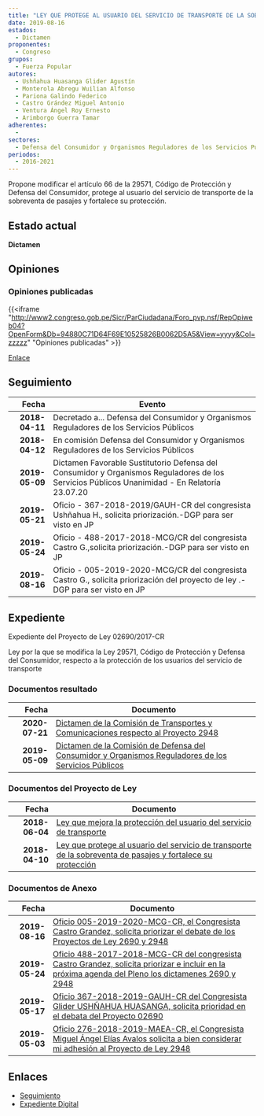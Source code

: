 ```yaml
---
title: "LEY QUE PROTEGE AL USUARIO DEL SERVICIO DE TRANSPORTE DE LA SOBREVENTA DE PASAJES Y FORTALECE SU PROTECCIÓN"
date: 2019-08-16
estados: 
  - Dictamen
proponentes: 
  - Congreso
grupos: 
  - Fuerza Popular
autores: 
  - Ushñahua Huasanga Glider Agustín
  - Monterola Abregu Wuilian Alfonso
  - Pariona Galindo Federico
  - Castro Grández Miguel Antonio
  - Ventura Ángel Roy Ernesto
  - Arimborgo Guerra Tamar
adherentes: 
  - 
sectores: 
  - Defensa del Consumidor y Organismos Reguladores de los Servicios Públicos
periodos: 
  - 2016-2021
---
```


Propone modificar el artículo 66 de la 29571, Código de Protección y Defensa del Consumidor, protege al usuario del servicio de transporte de la sobreventa de pasajes y fortalece su protección.


## Estado actual

**Dictamen**

## Opiniones

### Opiniones publicadas

{{<iframe "http://www2.congreso.gob.pe/Sicr/ParCiudadana/Foro_pvp.nsf/RepOpiweb04?OpenForm&Db=94880C71D64F69E10525826B0062D5A5&View=yyyy&Col=zzzzz" "Opiniones publicadas" >}}

[Enlace](http://www2.congreso.gob.pe/Sicr/ParCiudadana/Foro_pvp.nsf/RepOpiweb04?OpenForm&Db=94880C71D64F69E10525826B0062D5A5&View=yyyy&Col=zzzzz)

## Seguimiento

| Fecha | Evento |
|------:|--------|
| **2018-04-11** | Decretado a... Defensa del Consumidor y Organismos Reguladores de los Servicios Públicos|
| **2018-04-12** | En comisión Defensa del Consumidor y Organismos Reguladores de los Servicios Públicos|
| **2019-05-09** | Dictamen Favorable Sustitutorio Defensa del Consumidor y Organismos Reguladores de los Servicios Públicos Unanimidad - En Relatoría 23.07.20|
| **2019-05-21** | Oficio - 367-2018-2019/GAUH-CR del congresista Ushñahua H., solicita priorización.-DGP para ser visto en JP|
| **2019-05-24** | Oficio - 488-2017-2018-MCG/CR del congresista Castro G.,solicita priorización.-DGP para ser visto en JP|
| **2019-08-16** | Oficio - 005-2019-2020-MCG/CR del congresista Castro G., solicita priorización del proyecto de ley .-DGP para ser visto en JP|


## Expediente

Expediente del Proyecto de Ley 02690/2017-CR

Ley por la que se modifica la Ley 29571, Código de Protección y Defensa del Consumidor, respecto a la protección de los usuarios del servicio de transporte


### Documentos resultado

| Fecha | Documento |
|------:|--------|
| **2020-07-21** | [Dictamen de la Comisión de Transportes y Comunicaciones respecto al Proyecto 2948](http://www.leyes.congreso.gob.pe/Documentos/2016_2021/Dictamenes/Proyectos_de_Ley/02948DC23MAY20200721.pdf) |
| **2019-05-09** | [Dictamen de la Comisión de Defensa del Consumidor y Organismos Reguladores de los Servicios Públicos](http://www.leyes.congreso.gob.pe/Documentos/2016_2021/Dictamenes/Proyectos_de_Ley/02690DC06MAY20190509.pdf) |

### Documentos del Proyecto de Ley

| Fecha | Documento |
|------:|--------|
| **2018-06-04** | [Ley que mejora la protección del usuario del servicio de transporte](http://www.leyes.congreso.gob.pe/Documentos/2016_2021/Proyectos_de_Ley_y_de_Resoluciones_Legislativas/PL0294820180604..pdf) |
| **2018-04-10** | [Ley que protege al usuario del servicio de transporte de la sobreventa de pasajes y fortalece su protección](http://www.leyes.congreso.gob.pe/Documentos/2016_2021/Proyectos_de_Ley_y_de_Resoluciones_Legislativas/PL0269020180410.pdf) |

### Documentos de Anexo

| Fecha | Documento |
|------:|--------|
| **2019-08-16** | [Oficio 005-2019-2020-MCG-CR, el Congresista Castro Grandez, solicita priorizar el debate de los Proyectos de Ley 2690 y 2948](http://www.leyes.congreso.gob.pe/Documentos/2016_2021/Oficios/Congresistas/OFICIO-005-2019-2020-MCG-CR.pdf) |
| **2019-05-24** | [Oficio 488-2017-2018-MCG-CR del congresista Castro Grandez, solicita priorizar e incluir en la próxima agenda del Pleno los dictamenes 2690 y 2948](http://www.leyes.congreso.gob.pe/Documentos/2016_2021/Oficios/Congresistas/OFICIO-488-2017-2018-MCG-CR.pdf) |
| **2019-05-17** | [Oficio 367-2018-2019-GAUH-CR del Congresista Glider USHÑAHUA HUASANGA, solicita prioridad en el debata del Proyecto 02690](http://www.leyes.congreso.gob.pe/Documentos/2016_2021/Oficios/Congresistas/OFICIO-367-2018-2019-GAUH-CR.pdf) |
| **2019-05-03** | [Oficio 276-2018-2019-MAEA-CR, el Congresista Miguel Ángel Elías Avalos solicita a bien considerar mi adhesión al Proyecto de Ley 2948](http://www.leyes.congreso.gob.pe/Documentos/2016_2021/Adhesiones/Proyectos_de_Ley/OFICIO-276-2018-2019-MAEA-CR.pdf) |

## Enlaces 

- [Seguimiento](http://www2.congreso.gob.pe/Sicr/TraDocEstProc/CLProLey2016.nsf/f7fff46988ca05b1052578e100829cc7/c43266dc4e0a3cd40525826b00744f78?OpenDocument)
- [Expediente Digital](http://www2.congreso.gob.pe/Sicr/TraDocEstProc/CLProLey2016.nsf/f7fff46988ca05b1052578e100829cc7/c43266dc4e0a3cd40525826b00744f78?OpenDocument&Click=05257FB7005EB655.eb71d0cf91d8294e05256cdf006b5706/$Body/0.1C6C)
